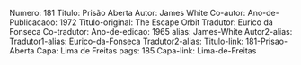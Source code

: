 Numero: 181
Titulo: Prisão Aberta
Autor: James White
Co-autor: 
Ano-de-Publicacaoo: 1972
Titulo-original: The Escape Orbit
Tradutor: Eurico da Fonseca
Co-tradutor: 
Ano-de-edicao: 1965
alias: James-White
Autor2-alias: 
Tradutor1-alias: Eurico-da-Fonseca
Tradutor2-alias: 
Titulo-link: 181-Prisao-Aberta
Capa: Lima de Freitas
pags: 185
Capa-link: Lima-de-Freitas